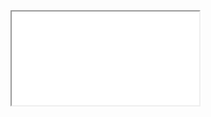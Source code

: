 <head>
  <title>MachineFun2689</title>
</head>
<body>
<iframe src="pacman.py" title="Pacman"></iframe>
</body>
